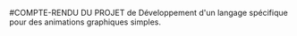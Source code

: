 #COMPTE-RENDU DU PROJET de Développement d'un langage spécifique pour des animations graphiques simples.



